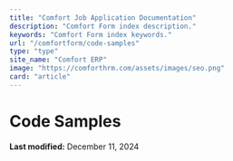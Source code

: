 ```yaml
---
title: "Comfort Job Application Documentation"
description: "Comfort Form index description."
keywords: "Comfort Form index keywords."
url: "/comfortform/code-samples"
type: "type"
site_name: "Comfort ERP"
image: "https://comforthrm.com/assets/images/seo.png"
card: "article"
---
```

# Code Samples



**Last modified:** December 11, 2024